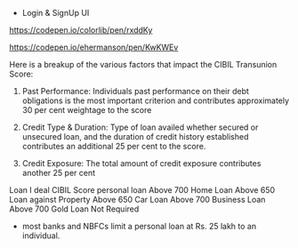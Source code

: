 - Login & SignUp UI

https://codepen.io/colorlib/pen/rxddKy

https://codepen.io/ehermanson/pen/KwKWEv

Here is a breakup of the various factors that impact the CIBIL Transunion Score:

1. Past Performance: Individuals past performance on their debt obligations is the most important criterion and contributes approximately 30 per cent weightage to the score

2. Credit Type & Duration: Type of loan availed whether secured or unsecured loan, and the duration of credit history established contributes an additional 25 per cent to the score.

3. Credit Exposure: The total amount of credit exposure contributes another 25 per cent

Loan	            I   deal CIBIL Score
personal loan	        Above 700
Home Loan	            Above 650
Loan against Property	Above 650
Car Loan	            Above 700
Business Loan	        Above 700
Gold Loan	            Not Required

- most banks and NBFCs limit a personal loan at Rs. 25 lakh to an individual.